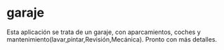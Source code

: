# garaje
Esta aplicación se trata de un garaje, con aparcamientos, coches y mantenimiento(lavar,pintar,Revisión,Mecánica).
Pronto con más detalles.
